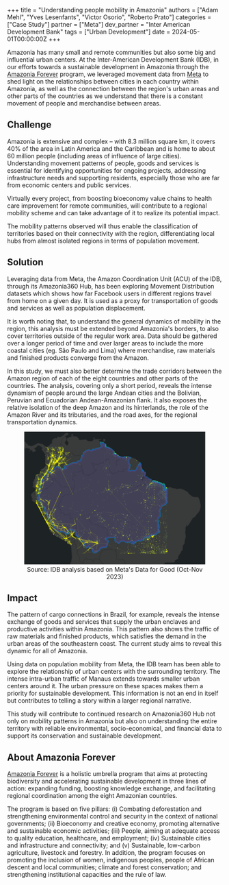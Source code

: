 +++
title = "Understanding people mobility in Amazonia"
authors = ["Adam Mehl", "Yves Lesenfants", "Victor Osorio", "Roberto Prato"]
categories = ["Case Study"]
partner = ["Meta"]
dev_partner = "Inter American Development Bank"
tags = ["Urban Development"]
date = 2024-05-01T00:00:00Z
+++


Amazonia has many small and remote communities but also some big and influential urban centers. At the Inter-American Development Bank (IDB), in our efforts towards a sustainable development in Amazonia through the [Amazonia Forever](https://www.iadb.org/en/who-we-are/topics/amazonia) program, we leveraged movement data from [Meta]( https://dataforgood.facebook.com/dfg/about) to shed light on the relationships between cities in each country within Amazonia, as well as the connection between the region's urban areas and other parts of the countries as we understand that there is a constant movement of people and merchandise between areas.


## Challenge

Amazonia is extensive and complex – with 8.3 million square km, it covers 40% of the area in Latin America and the Caribbean and is home to about 60 million people (including areas of influence of large cities). Understanding movement patterns of people, goods and services is essential for identifying opportunities for ongoing projects, addressing infrastructure needs and supporting residents, especially those who are far from economic centers and public services.

Virtually every project, from boosting bioeconomy value chains to health care improvement for remote communities, will contribute to a regional mobility scheme and can take advantage of it to realize its potential impact.

The mobility patterns observed will thus enable the classification of territories based on their connectivity with the region, differentiating local hubs from almost isolated regions in terms of population movement.

## Solution

Leveraging data from Meta, the Amazon Coordination Unit (ACU) of the IDB, through its Amazonia360 Hub, has been exploring Movement Distribution datasets which shows how far Facebook users in different regions travel from home on a given day. It is used as a proxy for transportation of goods and services as well as population displacement.

It is worth noting that, to understand the general dynamics of mobility in the region, this analysis must be extended beyond Amazonia's borders, to also cover territories outside of the regular work area. Data should be gathered over a longer period of time and over larger areas to include the more coastal cities (eg. São Paulo and Lima) where merchandise, raw materials and finished products converge from the Amazon.

In this study, we must also better determine the trade corridors between the Amazon region of each of the eight countries and other parts of the countries. The analysis, covering only a short period, reveals the intense dynamism of people around the large Andean cities and the Bolivian, Peruvian and Ecuadorian Andean-Amazonian flank. It also exposes the relative isolation of the deep Amazon and its hinterlands, the role of the Amazon River and its tributaries, and the road axes, for the regional transportation dynamics.


<figure align="center">
    <img src="understanding-people-mobility-in-amazonia-thumbnail.png" 
    <figcaption>
        <center>
Source: IDB analysis based on Meta's Data for Good (Oct-Nov 2023) 
  </center>
    </figcaption>
</figure>


## Impact

The pattern of cargo connections in Brazil, for example, reveals the intense exchange of goods and services that supply the urban enclaves and productive activities within Amazonia. This pattern also shows the traffic of raw materials and finished products, which satisfies the demand in the urban areas of the southeastern coast. The current study aims to reveal this dynamic for all of Amazonia.

Using data on population mobility from Meta, the IDB team has been able to explore the relationship of urban centers with the surrounding territory. The intense intra-urban traffic of Manaus extends towards smaller urban centers around it. The urban pressure on these spaces makes them a priority for sustainable development. This information is not an end in itself but contributes to telling a story within a larger regional narrative.

This study will contribute to continued research on Amazonia360 Hub not only on mobility patterns in Amazonia but also on understanding the entire territory with reliable environmental, socio-economical, and financial data to support its conservation and sustainable development.



## About Amazonia Forever

[Amazonia Forever](https://www.iadb.org/en/who-we-are/topics/amazonia)  is a holistic umbrella program that aims at protecting biodiversity and accelerating sustainable development in three lines of action: expanding funding, boosting knowledge exchange, and facilitating regional coordination among the eight Amazonian countries.  
 
The program is based on five pillars: (i) Combating deforestation and strengthening environmental control and security in the context of national governments; (ii) Bioeconomy and creative economy, promoting alternative and sustainable economic activities; (iii) People, aiming at adequate access to quality education, healthcare, and employment; (iv) Sustainable cities and infrastructure and connectivity; and (v) Sustainable, low-carbon agriculture, livestock and forestry. In addition, the program focuses on promoting the inclusion of women, indigenous peoples, people of African descent and local communities; climate and forest conservation; and strengthening institutional capacities and the rule of law.